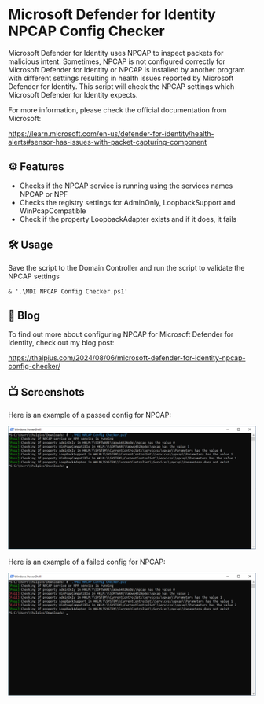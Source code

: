# Microsoft Defender for Identity NPCAP Config Checker

Microsoft Defender for Identity uses NPCAP to inspect packets for malicious intent. Sometimes, NPCAP is not configured correctly for Microsoft Defender for Identity or NPCAP is installed by another program with different settings resulting in health issues reported by Microsoft Defender for Identity. This script will check the NPCAP settings which Microsoft Defender for Identity expects.

For more information, please check the official documentation from Microsoft:

https://learn.microsoft.com/en-us/defender-for-identity/health-alerts#sensor-has-issues-with-packet-capturing-component

## ⚙️ Features

- Checks if the NPCAP service is running using the services names NPCAP or NPF
- Checks the registry settings for AdminOnly, LoopbackSupport and WinPcapCompatible
- Check if the property LoopbackAdapter exists and if it does, it fails

## 🛠️ Usage

Save the script to the Domain Controller and run the script to validate the NPCAP settings
````
& '.\MDI NPCAP Config Checker.ps1'
````

## 📄 Blog

To find out more about configuring NPCAP for Microsoft Defender for Identity, check out my blog post:

https://thalpius.com/2024/08/06/microsoft-defender-for-identity-npcap-config-checker/

## 📺 Screenshots
Here is an example of a passed config for NPCAP:

![Alt text](/Screenshots/MicrosoftDefenderForIdentityNPCAPConfigChecker01.png?raw=true "Microsoft Defender for Identity NPCAP Config Checker Pass")

Here is an example of a failed config for NPCAP:

![Alt text](/Screenshots/MicrosoftDefenderForIdentityNPCAPConfigChecker02.png?raw=true "Microsoft Defender for Identity NPCAP Config Checker Fail")
